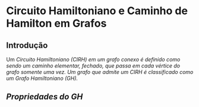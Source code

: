 # Circuito Hamiltoniano e Caminho de Hamilton em Grafos

## Introdução
Um <i>Circuito Hamiltoniano</b> (CIRH) em um grafo conexo é definido como sendo um caminho elementar, fechado, que passa em cada vértice do grafo somente uma vez. Um grafo que admite um CIRH é classificado como um <i>Grafo Hamiltoniano<i> (GH).

## Propriedades do GH

